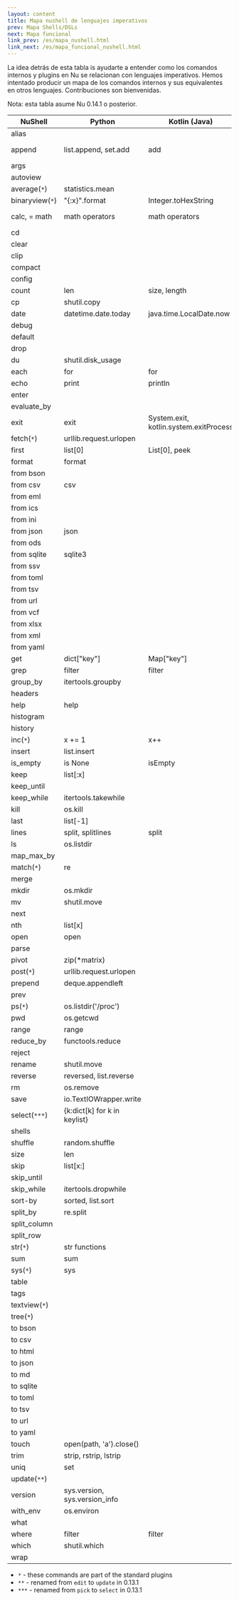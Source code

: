```yaml
---
layout: content
title: Mapa nushell de lenguajes imperativos
prev: Mapa Shells/DSLs
next: Mapa funcional
link_prev: /es/mapa_nushell.html
link_next: /es/mapa_funcional_nushell.html
---
```


La idea detrás de esta tabla is ayudarte a entender como los comandos internos y plugins en Nu se relacionan con lenguajes imperativos. Hemos intentado producir un mapa de los comandos internos y sus equivalentes en otros lenguajes. Contribuciones son bienvenidas.

Nota: esta tabla asume Nu 0.14.1 o posterior.


| NuShell                | Python                        | Kotlin (Java)                                        | C++                                        | Rust                                            |
| ---------------------- | ----------------------------- | ---------------------------------------------------- | ------------------------------------------ | ----------------------------------------------- |
| alias                  |                               |                                                      |                                            |                                                 |
| append                 | list.append, set.add          | add                                                  | push_back, emplace_back                    | push, push_back                                 |
| args                   |                               |                                                      |                                            |                                                 |
| autoview               |                               |                                                      |                                            |                                                 |
| average(`*`)           | statistics.mean               |                                                      |                                            |                                                 |
| binaryview(`*`)        | \"{:x}\".format               | Integer.toHexString                                  |                                            |                                                 |
| calc, = math           | math operators                | math operators                                       | math operators                             | math operators                                  |
| cd                     |                               |                                                      |                                            |                                                 |
| clear                  |                               |                                                      |                                            |                                                 |
| clip                   |                               |                                                      |                                            |                                                 |
| compact                |                               |                                                      |                                            |                                                 |
| config                 |                               |                                                      |                                            |                                                 |
| count                  | len                           | size, length                                         | length                                     | len                                             |
| cp                     | shutil.copy                   |                                                      |                                            |                                                 |
| date                   | datetime.date.today           | java.time.LocalDate.now                              |                                            |                                                 |
| debug                  |                               |                                                      |                                            |                                                 |
| default                |                               |                                                      |                                            |                                                 |
| drop                   |                               |                                                      |                                            |                                                 |
| du                     | shutil.disk_usage             |                                                      |                                            |                                                 |
| each                   | for                           | for                                                  | for                                        | for                                             |
| echo                   | print                         | println                                              | printf                                     | println!                                        |
| enter                  |                               |                                                      |                                            |                                                 |
| evaluate_by            |                               |                                                      |                                            |                                                 |
| exit                   | exit                          | System.exit, kotlin.system.exitProcess               | exit                                       | exit                                            |
| fetch(`*`)             | urllib.request.urlopen        |                                                      |                                            |                                                 |
| first                  | list[0]                       | List[0], peek                                        | vector[0], top                             | vec[0]                                          |
| format                 | format                        |                                                      |                                            |                                                 |
| from bson              |                               |                                                      |                                            |                                                 |
| from csv               | csv                           |                                                      |                                            |                                                 |
| from eml               |                               |                                                      |                                            |                                                 |
| from ics               |                               |                                                      |                                            |                                                 |
| from ini               |                               |                                                      |                                            |                                                 |
| from json              | json                          |                                                      |                                            |                                                 |
| from ods               |                               |                                                      |                                            |                                                 |
| from sqlite            | sqlite3                       |                                                      |                                            |                                                 |
| from ssv               |                               |                                                      |                                            |                                                 |
| from toml              |                               |                                                      |                                            |                                                 |
| from tsv               |                               |                                                      |                                            |                                                 |
| from url               |                               |                                                      |                                            |                                                 |
| from vcf               |                               |                                                      |                                            |                                                 |
| from xlsx              |                               |                                                      |                                            |                                                 |
| from xml               |                               |                                                      |                                            |                                                 |
| from yaml              |                               |                                                      |                                            |                                                 |
| get                    | dict[\"key\"]                 | Map[\"key\"]                                         | map[\"key\"]                               |                                                 |
| grep                   | filter                        | filter                                               | filter                                     | filter                                          |
| group_by               | itertools.groupby             |                                                      |                                            |                                                 |
| headers                |                               |                                                      |                                            |                                                 |
| help                   | help                          |                                                      |                                            |                                                 |
| histogram              |                               |                                                      |                                            |                                                 |
| history                |                               |                                                      |                                            |                                                 |
| inc(`*`)               | x += 1                        | x++                                                  | x++                                        | += 1                                            |
| insert                 | list.insert                   |                                                      |                                            |                                                 |
| is_empty               | is None                       | isEmpty                                              | empty                                      |                                                 |
| keep                   | list[:x]                      |                                                      |                                            |                                                 |
| keep_until             |                               |                                                      |                                            |                                                 |
| keep_while             | itertools.takewhile           |                                                      |                                            |                                                 |
| kill                   | os.kill                       |                                                      |                                            |                                                 |
| last                   | list[-1]                      |                                                      |                                            |                                                 |
| lines                  | split, splitlines             | split                                                | views::split                               |                                                 |
| ls                     | os.listdir                    |                                                      |                                            |                                                 |
| map_max_by             |                               |                                                      |                                            |                                                 |
| match(`*`)             | re                            |                                                      |                                            |                                                 |
| merge                  |                               |                                                      |                                            |                                                 |
| mkdir                  | os.mkdir                      |                                                      |                                            |                                                 |
| mv                     | shutil.move                   |                                                      |                                            |                                                 |
| next                   |                               |                                                      |                                            |                                                 |
| nth                    | list[x]                       |                                                      |                                            |                                                 |
| open                   | open                          |                                                      |                                            |                                                 |
| parse                  |                               |                                                      |                                            |                                                 |
| pivot                  | zip(*matrix)                  |                                                      |                                            |                                                 |
| post(`*`)              | urllib.request.urlopen        |                                                      |                                            |                                                 |
| prepend                | deque.appendleft              |                                                      |                                            |                                                 |
| prev                   |                               |                                                      |                                            |                                                 |
| ps(`*`)                | os.listdir('/proc')           |                                                      |                                            |                                                 |
| pwd                    | os.getcwd                     |                                                      |                                            |                                                 |
| range                  | range                         |                                                      |                                            |                                                 |
| reduce_by              | functools.reduce              |                                                      |                                            |                                                 |
| reject                 |                               |                                                      |                                            |                                                 |
| rename                 | shutil.move                   |                                                      |                                            |                                                 |
| reverse                | reversed, list.reverse        |                                                      |                                            |                                                 |
| rm                     | os.remove                     |                                                      |                                            |                                                 |
| save                   | io.TextIOWrapper.write        |                                                      |                                            |                                                 |
| select(`***`)          | {k:dict[k] for k in keylist}  |                                                      |                                            |                                                 |
| shells                 |                               |                                                      |                                            |                                                 |
| shuffle                | random.shuffle                |                                                      |                                            |                                                 |
| size                   | len                           |                                                      |                                            |                                                 |
| skip                   | list[x:]                      |                                                      |                                            |                                                 |
| skip_until             |                               |                                                      |                                            |                                                 |
| skip_while             | itertools.dropwhile           |                                                      |                                            |                                                 |
| sort-by                | sorted, list.sort             |                                                      |                                            |                                                 |
| split_by               | re.split                      |                                                      |                                            |                                                 |
| split_column           |                               |                                                      |                                            |                                                 |
| split_row              |                               |                                                      |                                            |                                                 |
| str(`*`)               | str functions                 |                                                      |                                            |                                                 |
| sum                    | sum                           |                                                      |                                            |                                                 |
| sys(`*`)               | sys                           |                                                      |                                            |                                                 |
| table                  |                               |                                                      |                                            |                                                 |
| tags                   |                               |                                                      |                                            |                                                 |
| textview(`*`)          |                               |                                                      |                                            |                                                 |
| tree(`*`)              |                               |                                                      |                                            |                                                 |
| to bson                |                               |                                                      |                                            |                                                 |
| to csv                 |                               |                                                      |                                            |                                                 |
| to html                |                               |                                                      |                                            |                                                 |
| to json                |                               |                                                      |                                            |                                                 |
| to md                  |                               |                                                      |                                            |                                                 |
| to sqlite              |                               |                                                      |                                            |                                                 |
| to toml                |                               |                                                      |                                            |                                                 |
| to tsv                 |                               |                                                      |                                            |                                                 |
| to url                 |                               |                                                      |                                            |                                                 |
| to yaml                |                               |                                                      |                                            |                                                 |
| touch                  | open(path, 'a').close()       |                                                      |                                            |                                                 |
| trim                   | strip, rstrip, lstrip         |                                                      |                                            |                                                 |
| uniq                   | set                           |                                                      |                                            |                                                 |
| update(`**`)           |                               |                                                      |                                            |                                                 |
| version                | sys.version, sys.version_info |                                                      |                                            |                                                 |
| with_env               | os.environ                    |                                                      |                                            |                                                 |
| what                   |                               |                                                      |                                            |                                                 |
| where                  | filter                        | filter                                               | filter                                     | filter                                          |
| which                  | shutil.which                  |                                                      |                                            |                                                 |
| wrap                   |                               |                                                      |                                            |                                                 |

* `*` - these commands are part of the standard plugins
* `**` - renamed from `edit` to `update` in 0.13.1
* `***` - renamed from `pick` to `select` in 0.13.1
